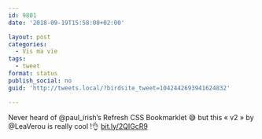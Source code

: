 ```yaml
---
id: 9801
date: '2018-09-19T15:58:00+02:00'

layout: post
categories:
  - Vis ma vie
tags:
  - tweet
format: status
publish_social: no
guid: 'http://tweets.local/?birdsite_tweet=1042442693941624832'

---
```


Never heard of @paul\_irish’s Refresh CSS Bookmarklet 😅 but this « v2 » by @LeaVerou is really cool !👌 [bit.ly/2QIGcR9](http://bit.ly/2QIGcR9)